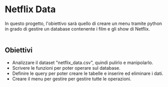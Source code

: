 # Netflix Data

In questo progetto, l'obiettivo sarà quello di creare un menu tramite python in grado di gestire un database contenente i film e gli show di Netflix.<br><br>

## Obiettivi
- Analizzare il dataset "netflix_data.csv", quindi pulirlo e manipolarlo.
- Scrivere le funzioni per poter operare sul database.
- Definire le query per poter creare le tabelle e inserire ed eliminare i dati.
- Creare il menu per gestire per gestire tutte le operazioni.
